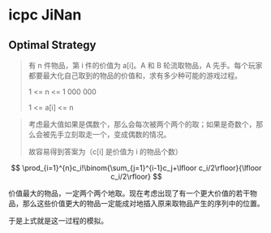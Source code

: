# icpc JiNan

## Optimal Strategy

>有 n 件物品，第 i 件的价值为 a[i]。A 和 B 轮流取物品，A 先手。每个玩家都要最大化自己取到的物品的价值和，求有多少种可能的游戏过程。
>
>1 <= n <= 1 000 000
>
>1 <= a[i] <= n

>考虑最大值如果是偶数个，那么会每次被两个两个的取；如果是奇数个，那么会被先手立刻取走一个，变成偶数的情况。
>
>故容易得到答案为（c[i] 是价值为 i 的物品个数）

$$ \prod_{i=1}^{n}c_i!\binom{\sum_{j=1}^{i-1}c_j+\lfloor c_i/2\rfloor}{\lfloor c_i/2\rfloor} $$

价值最大的物品，一定两个两个地取。现在考虑出现了有一个更大价值的若干物品，那么这些价值更大的物品一定能成对地插入原来取物品产生的序列中的位置。

于是上式就是这一过程的模拟。

